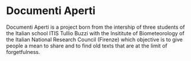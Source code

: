 # Documenti Aperti
Documenti Aperti is a project born from the intership of three students of the Italian school ITIS Tullio Buzzi with the Insititute of Biometeorology of the Italian National Research Council (Firenze) which objective is to give people a mean to share and to find old texts that are at the limit of forgetfulness.
